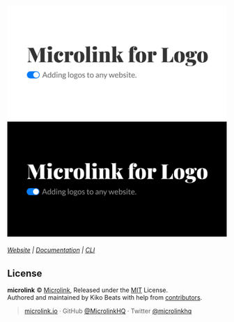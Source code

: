 <div align="center">
  <img width="830px" src="https://github.com/microlinkhq/logo/raw/master/public/share.jpg#gh-light-mode-only" alt="microlink logo">
  <img width="830px" src="https://github.com/microlinkhq/logo/raw/master/public/share-dark.jpg#gh-dark-mode-only" alt="microlink logo">
</div>

###### [Website](https://logo.microlink.io) | [Documentation](https://microlink.io/docs/api/getting-started/overview) | [CLI](https://github.com/microlinkhq/cli)

## License

**microlink** © [Microlink](https://microlink.io), Released under the [MIT](https://github.com/microlinkhq/sdk/blob/master/LICENSE.md) License.<br>
Authored and maintained by Kiko Beats with help from [contributors](https://github.com/microlinkhq/sdk/contributors).

> [microlink.io](https://microlink.io) · GitHub [@MicrolinkHQ](https://github.com/microlinkhq) · Twitter [@microlinkhq](https://twitter.com/microlinkhq)